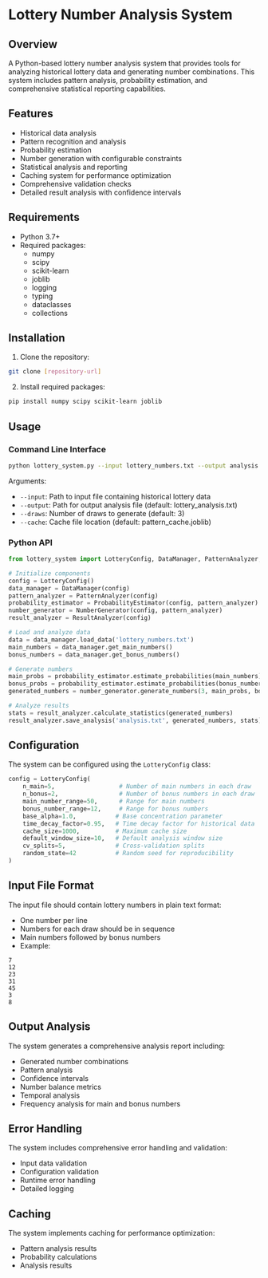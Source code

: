 # Lottery Number Analysis System

## Overview
A Python-based lottery number analysis system that provides tools for analyzing historical lottery data and generating number combinations. This system includes pattern analysis, probability estimation, and comprehensive statistical reporting capabilities.

## Features
- Historical data analysis
- Pattern recognition and analysis
- Probability estimation
- Number generation with configurable constraints
- Statistical analysis and reporting
- Caching system for performance optimization
- Comprehensive validation checks
- Detailed result analysis with confidence intervals

## Requirements
- Python 3.7+
- Required packages:
  - numpy
  - scipy
  - scikit-learn
  - joblib
  - logging
  - typing
  - dataclasses
  - collections

## Installation
1. Clone the repository:
```bash
git clone [repository-url]
```

2. Install required packages:
```bash
pip install numpy scipy scikit-learn joblib
```

## Usage

### Command Line Interface
```bash
python lottery_system.py --input lottery_numbers.txt --output analysis.txt --draws 3
```

Arguments:
- `--input`: Path to input file containing historical lottery data
- `--output`: Path for output analysis file (default: lottery_analysis.txt)
- `--draws`: Number of draws to generate (default: 3)
- `--cache`: Cache file location (default: pattern_cache.joblib)

### Python API
```python
from lottery_system import LotteryConfig, DataManager, PatternAnalyzer, ProbabilityEstimator, NumberGenerator, ResultAnalyzer

# Initialize components
config = LotteryConfig()
data_manager = DataManager(config)
pattern_analyzer = PatternAnalyzer(config)
probability_estimator = ProbabilityEstimator(config, pattern_analyzer)
number_generator = NumberGenerator(config, pattern_analyzer)
result_analyzer = ResultAnalyzer(config)

# Load and analyze data
data = data_manager.load_data('lottery_numbers.txt')
main_numbers = data_manager.get_main_numbers()
bonus_numbers = data_manager.get_bonus_numbers()

# Generate numbers
main_probs = probability_estimator.estimate_probabilities(main_numbers)
bonus_probs = probability_estimator.estimate_probabilities(bonus_numbers, is_bonus=True)
generated_numbers = number_generator.generate_numbers(3, main_probs, bonus_probs, historical_data=data)

# Analyze results
stats = result_analyzer.calculate_statistics(generated_numbers)
result_analyzer.save_analysis('analysis.txt', generated_numbers, stats)
```

## Configuration
The system can be configured using the `LotteryConfig` class:

```python
config = LotteryConfig(
    n_main=5,                  # Number of main numbers in each draw
    n_bonus=2,                 # Number of bonus numbers in each draw
    main_number_range=50,      # Range for main numbers
    bonus_number_range=12,     # Range for bonus numbers
    base_alpha=1.0,           # Base concentration parameter
    time_decay_factor=0.95,   # Time decay factor for historical data
    cache_size=1000,          # Maximum cache size
    default_window_size=10,   # Default analysis window size
    cv_splits=5,              # Cross-validation splits
    random_state=42           # Random seed for reproducibility
)
```

## Input File Format
The input file should contain lottery numbers in plain text format:
- One number per line
- Numbers for each draw should be in sequence
- Main numbers followed by bonus numbers
- Example:
```
7
12
23
31
45
3
8
```

## Output Analysis
The system generates a comprehensive analysis report including:
- Generated number combinations
- Pattern analysis
- Confidence intervals
- Number balance metrics
- Temporal analysis
- Frequency analysis for main and bonus numbers

## Error Handling
The system includes comprehensive error handling and validation:
- Input data validation
- Configuration validation
- Runtime error handling
- Detailed logging

## Caching
The system implements caching for performance optimization:
- Pattern analysis results
- Probability calculations
- Analysis results
